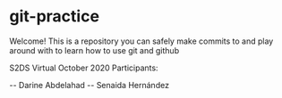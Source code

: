 # git-practice

Welcome! This is a repository you can safely make commits to and play around with to learn how to use git and github

S2DS Virtual October 2020 Participants:

-- Darine Abdelahad
-- Senaida Hernández

